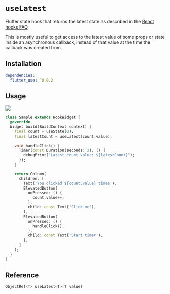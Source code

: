 # `useLatest`

Flutter state hook that returns the latest state as described in the [React hooks FAQ](https://reactjs.org/docs/hooks-faq.html#why-am-i-seeing-stale-props-or-state-inside-my-function).

This is mostly useful to get access to the latest value of some props or state inside an asynchronous callback, instead of that value at the time the callback was created from.

## Installation

```yaml
dependencies:
  flutter_use: ^0.0.2
```

## Usage

[![](https://img.shields.io/badge/demo-%20%20%20%F0%9F%9A%80-green.svg)]((https://dartpad.dev/?id=2a76f5b16c2f27d11c023a140f38ce33&null_safety=true))

```dart
class Sample extends HookWidget {
  @override
  Widget build(BuildContext context) {
    final count = useState(0);
    final latestCount = useLatest(count.value);
    
    void handleClick() {
      Timer(const Duration(seconds: 2), () {
        debugPrint("Latest count value: ${latestCount}");
      });
    }

    return Column(
      children: [
        Text('You clicked ${count.value} times'),
        ElevatedButton(
          onPressed: () {
            count.value++;
          },
          child: const Text('Click me'),
        ),
        ElevatedButton(
          onPressed: () {
            handleClick();
          },
          child: const Text('Start timer'),
        ),
      ]
    );
  }
}
```

## Reference

```dart
ObjectRef<T> useLatest<T>(T value)
```
